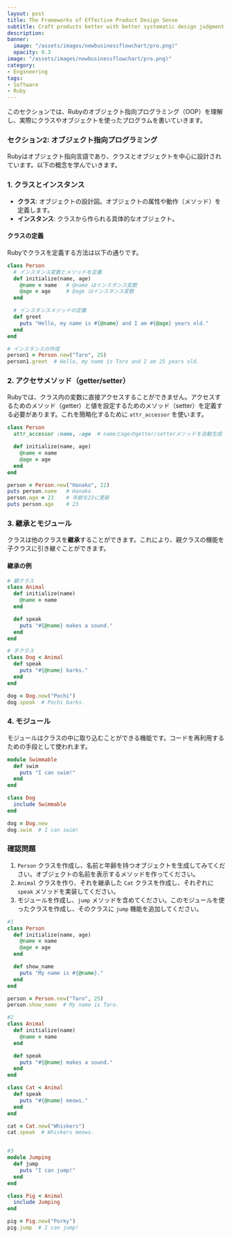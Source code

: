 ```yaml
---
layout: post
title: The Frameworks of Effective Product Design Sense
subtitle: Craft products better with better systematic design judgment
description: 
banner:
  image: "/assets/images/newbusinessflowchart/pro.png)"
  opacity: 0.3
image: "/assets/images/newbusinessflowchart/pro.png)"
category:
- Engineering
tags:
- Software
- Ruby
---
```



このセクションでは、Rubyのオブジェクト指向プログラミング（OOP）を理解し、実際にクラスやオブジェクトを使ったプログラムを書いていきます。

### セクション2: オブジェクト指向プログラミング

Rubyはオブジェクト指向言語であり、クラスとオブジェクトを中心に設計されています。以下の概念を学んでいきます。

### 1. クラスとインスタンス

- **クラス**: オブジェクトの設計図。オブジェクトの属性や動作（メソッド）を定義します。
- **インスタンス**: クラスから作られる具体的なオブジェクト。

#### クラスの定義

Rubyでクラスを定義する方法は以下の通りです。

```ruby
class Person
  # インスタンス変数とメソッドを定義
  def initialize(name, age)
    @name = name   # @name はインスタンス変数
    @age = age     # @age はインスタンス変数
  end

  # インスタンスメソッドの定義
  def greet
    puts "Hello, my name is #{@name} and I am #{@age} years old."
  end
end

# インスタンスの作成
person1 = Person.new("Taro", 25)
person1.greet  # Hello, my name is Taro and I am 25 years old.
```

### 2. アクセサメソッド（getter/setter）

Rubyでは、クラス内の変数に直接アクセスすることができません。アクセスするためのメソッド（getter）と値を設定するためのメソッド（setter）を定義する必要があります。これを簡略化するために `attr_accessor` を使います。

```ruby
class Person
  attr_accessor :name, :age  # nameとageのgetter/setterメソッドを自動生成

  def initialize(name, age)
    @name = name
    @age = age
  end
end

person = Person.new("Hanako", 22)
puts person.name   # Hanako
person.age = 23    # 年齢を23に更新
puts person.age    # 23
```

### 3. 継承とモジュール

クラスは他のクラスを**継承**することができます。これにより、親クラスの機能を子クラスに引き継ぐことができます。

#### 継承の例

```ruby
# 親クラス
class Animal
  def initialize(name)
    @name = name
  end

  def speak
    puts "#{@name} makes a sound."
  end
end

# 子クラス
class Dog < Animal
  def speak
    puts "#{@name} barks."
  end
end

dog = Dog.new("Pochi")
dog.speak  # Pochi barks.
```

### 4. モジュール

モジュールはクラスの中に取り込むことができる機能です。コードを再利用するための手段として使われます。

```ruby
module Swimmable
  def swim
    puts "I can swim!"
  end
end

class Dog
  include Swimmable
end

dog = Dog.new
dog.swim  # I can swim!
```

### 確認問題

1. `Person` クラスを作成し、名前と年齢を持つオブジェクトを生成してみてください。オブジェクトの名前を表示するメソッドを作ってください。
2. `Animal` クラスを作り、それを継承した `Cat` クラスを作成し、それぞれに `speak` メソッドを実装してください。
3. モジュールを作成し、`jump` メソッドを含めてください。このモジュールを使ったクラスを作成し、そのクラスに `jump` 機能を追加してください。


```Ruby
#1
class Person
  def initialize(name, age)
    @name = name
    @age = age
  end

  def show_name
    puts "My name is #{@name}."
  end
end

person = Person.new("Taro", 25)
person.show_name  # My name is Taro.

#2
class Animal
  def initialize(name)
    @name = name
  end

  def speak
    puts "#{@name} makes a sound."
  end
end

class Cat < Animal
  def speak
    puts "#{@name} meows."
  end
end

cat = Cat.new("Whiskers")
cat.speak  # Whiskers meows.


#3
module Jumping
  def jump
    puts "I can jump!"
  end
end

class Pig < Animal
  include Jumping
end

pig = Pig.new("Porky")
pig.jump  # I can jump!
```